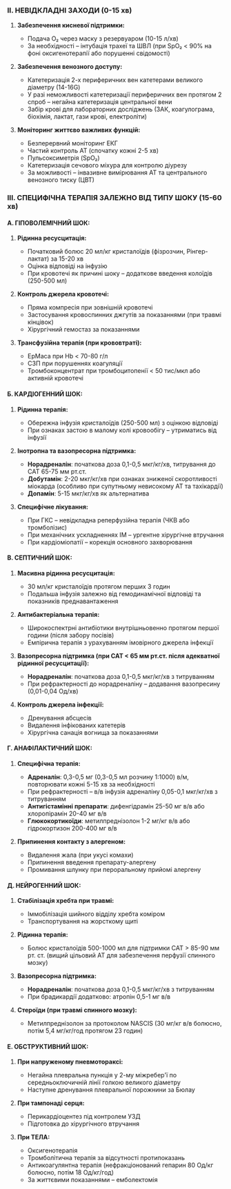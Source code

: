 ### II. НЕВІДКЛАДНІ ЗАХОДИ (0-15 хв)

1. **Забезпечення кисневої підтримки:**
   - Подача O₂ через маску з резервуаром (10-15 л/хв)
   - За необхідності – інтубація трахеї та ШВЛ (при SpO₂ < 90% на фоні оксигенотерапії або порушенні свідомості)

2. **Забезпечення венозного доступу:**
   - Катетеризація 2-х периферичних вен катетерами великого діаметру (14-16G)
   - У разі неможливості катетеризації периферичних вен протягом 2 спроб – негайна катетеризація центральної вени
   - Забір крові для лабораторних досліджень (ЗАК, коагулограма, біохімія, лактат, гази крові, електроліти)

3. **Моніторинг життєво важливих функцій:**
   - Безперервний моніторинг ЕКГ
   - Частий контроль АТ (спочатку кожні 2-5 хв)
   - Пульсоксиметрія (SpO₂)
   - Катетеризація сечового міхура для контролю діурезу
   - За можливості – інвазивне вимірювання АТ та центрального венозного тиску (ЦВТ)

### III. СПЕЦИФІЧНА ТЕРАПІЯ ЗАЛЕЖНО ВІД ТИПУ ШОКУ (15-60 хв)

#### **А. ГІПОВОЛЕМІЧНИЙ ШОК:**

1. **Рідинна ресусцитація:**
   - Початковий болюс 20 мл/кг кристалоїдів (фізрозчин, Рінгер-лактат) за 15-20 хв
   - Оцінка відповіді на інфузію
   - При кровотечі як причині шоку – додаткове введення колоїдів (250-500 мл)

2. **Контроль джерела кровотечі:**
   - Пряма компресія при зовнішній кровотечі
   - Застосування кровоспинних джгутів за показаннями (при травмі кінцівок)
   - Хірургічний гемостаз за показаннями

3. **Трансфузійна терапія (при крововтраті):**
   - ЕрМаса при Hb < 70-80 г/л
   - СЗП при порушеннях коагуляції
   - Тромбоконцентрат при тромбоцитопенії < 50 тис/мкл або активній кровотечі

#### **Б. КАРДІОГЕННИЙ ШОК:**

1. **Рідинна терапія:**
   - Обережна інфузія кристалоїдів (250-500 мл) з оцінкою відповіді
   - При ознаках застою в малому колі кровообігу – утриматись від інфузії

2. **Інотропна та вазопресорна підтримка:**
   - **Норадреналін**: початкова доза 0,1-0,5 мкг/кг/хв, титрування до САТ 65-75 мм рт.ст.
   - **Добутамін**: 2-20 мкг/кг/хв при ознаках зниженої скоротливості міокарда (особливо при супутньому невисокому АТ та тахікардії)
   - **Допамін**: 5-15 мкг/кг/хв як альтернатива

3. **Специфічне лікування:**
   - При ГКС – невідкладна реперфузійна терапія (ЧКВ або тромболізис)
   - При механічних ускладненнях ІМ – ургентне хірургічне втручання
   - При кардіоміопатії – корекція основного захворювання

#### **В. СЕПТИЧНИЙ ШОК:**

1. **Масивна рідинна ресусцитація:**
   - 30 мл/кг кристалоїдів протягом перших 3 годин
   - Подальша інфузія залежно від гемодинамічної відповіді та показників преднавантаження

2. **Антибактеріальна терапія:**
   - Широкоспектрні антибіотики внутрішньовенно протягом першої години (після забору посівів)
   - Емпірична терапія з урахуванням імовірного джерела інфекції

3. **Вазопресорна підтримка (при САТ < 65 мм рт.ст. після адекватної рідинної ресусцитації):**
   - **Норадреналін**: початкова доза 0,1-0,5 мкг/кг/хв з титруванням
   - При рефрактерності до норадреналіну – додавання вазопресину (0,01-0,04 Од/хв)

4. **Контроль джерела інфекції:**
   - Дренування абсцесів
   - Видалення інфікованих катетерів
   - Хірургічна санація вогнища за показаннями

#### **Г. АНАФІЛАКТИЧНИЙ ШОК:**

1. **Специфічна терапія:**
   - **Адреналін**: 0,3-0,5 мг (0,3-0,5 мл розчину 1:1000) в/м, повторювати кожні 5-15 хв за необхідності
   - При рефрактерності – в/в інфузія адреналіну 0,05-0,1 мкг/кг/хв з титруванням
   - **Антигістамінні препарати**: дифенгідрамін 25-50 мг в/в або хлоропірамін 20-40 мг в/в
   - **Глюкокортикоїди**: метилпреднізолон 1-2 мг/кг в/в або гідрокортизон 200-400 мг в/в

2. **Припинення контакту з алергеном:**
   - Видалення жала (при укусі комахи)
   - Припинення введення препарату-алергену
   - Промивання шлунку при пероральному прийомі алергену

#### **Д. НЕЙРОГЕННИЙ ШОК:**

1. **Стабілізація хребта при травмі:**
   - Іммобілізація шийного відділу хребта коміром
   - Транспортування на жорсткому щиті

2. **Рідинна терапія:**
   - Болюс кристалоїдів 500-1000 мл для підтримки САТ > 85-90 мм рт. ст. (вищий цільовий АТ для забезпечення перфузії спинного мозку)

3. **Вазопресорна підтримка:**
   - **Норадреналін**: початкова доза 0,1-0,5 мкг/кг/хв з титруванням
   - При брадикардії додатково: атропін 0,5-1 мг в/в

4. **Стероїди (при травмі спинного мозку):**
   - Метилпреднізолон за протоколом NASCIS (30 мг/кг в/в болюсно, потім 5,4 мг/кг/год протягом 23 годин)

#### **Е. ОБСТРУКТИВНИЙ ШОК:**

1. **При напруженому пневмотораксі:**
   - Негайна плевральна пункція у 2-му міжребер'ї по середньоключичній лінії голкою великого діаметру
   - Наступне дренування плевральної порожнини за Бюлау

2. **При тампонаді серця:**
   - Перикардіоцентез під контролем УЗД
   - Підготовка до хірургічного втручання

3. **При ТЕЛА:**
   - Оксигенотерапія
   - Тромболітична терапія за відсутності протипоказань
   - Антикоагулянтна терапія (нефракціонований гепарин 80 Од/кг болюсно, потім 18 Од/кг/год)
   - За життєвими показаннями – емболектомія

